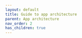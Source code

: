```yaml
---
layout: default
title: Guide to app architecture
parent: App architecture
nav_order: 2
has_children: true
---
```

